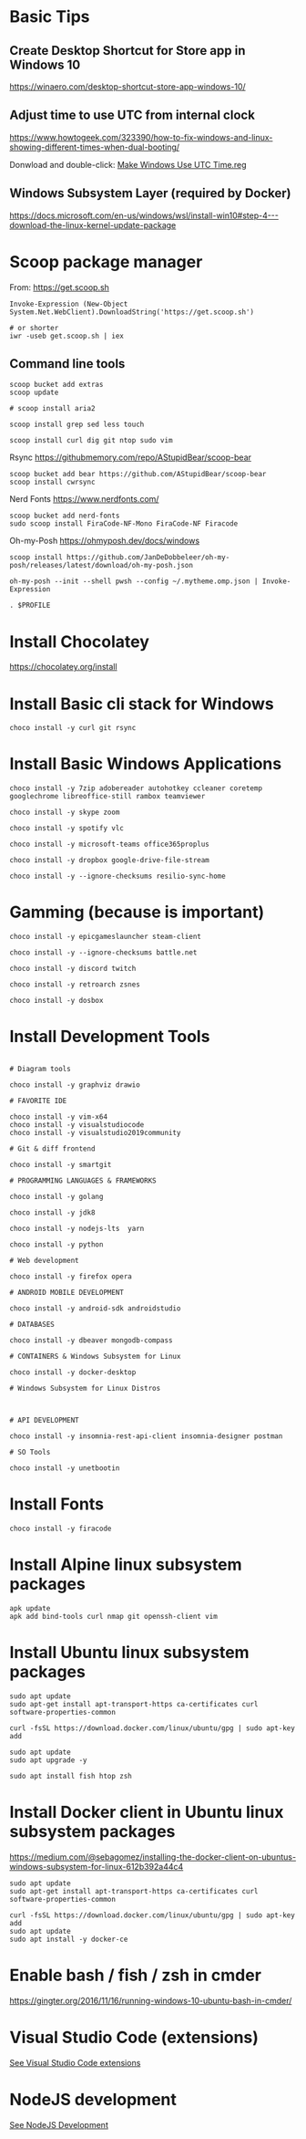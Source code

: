 # Basic Tips

## Create Desktop Shortcut for Store app in Windows 10

https://winaero.com/desktop-shortcut-store-app-windows-10/ 

## Adjust time to use UTC from internal clock

https://www.howtogeek.com/323390/how-to-fix-windows-and-linux-showing-different-times-when-dual-booting/

Donwload and double-click: [Make Windows Use UTC Time.reg](Make%20Windows%20Use%20UTC%20Time.reg)

## Windows Subsystem Layer (required by Docker)

https://docs.microsoft.com/en-us/windows/wsl/install-win10#step-4---download-the-linux-kernel-update-package

# Scoop package manager

From: https://get.scoop.sh

```
Invoke-Expression (New-Object System.Net.WebClient).DownloadString('https://get.scoop.sh')

# or shorter
iwr -useb get.scoop.sh | iex
``` 

## Command line tools

```
scoop bucket add extras
scoop update

# scoop install aria2

scoop install grep sed less touch

scoop install curl dig git ntop sudo vim
```

Rsync
https://githubmemory.com/repo/AStupidBear/scoop-bear
```
scoop bucket add bear https://github.com/AStupidBear/scoop-bear
scoop install cwrsync
```

Nerd Fonts
https://www.nerdfonts.com/
```
scoop bucket add nerd-fonts
sudo scoop install FiraCode-NF-Mono FiraCode-NF Firacode
```


Oh-my-Posh
https://ohmyposh.dev/docs/windows

```
scoop install https://github.com/JanDeDobbeleer/oh-my-posh/releases/latest/download/oh-my-posh.json

oh-my-posh --init --shell pwsh --config ~/.mytheme.omp.json | Invoke-Expression

. $PROFILE
```

# Install Chocolatey

https://chocolatey.org/install

# Install Basic cli stack for Windows 

```
choco install -y curl git rsync 
```

# Install Basic Windows Applications

```
choco install -y 7zip adobereader autohotkey ccleaner coretemp googlechrome libreoffice-still rambox teamviewer

choco install -y skype zoom

choco install -y spotify vlc

choco install -y microsoft-teams office365proplus

choco install -y dropbox google-drive-file-stream

choco install -y --ignore-checksums resilio-sync-home

```
# Gamming (because is important)


```
choco install -y epicgameslauncher steam-client

choco install -y --ignore-checksums battle.net

choco install -y discord twitch

choco install -y retroarch zsnes

choco install -y dosbox

```

# Install Development Tools

```

# Diagram tools

choco install -y graphviz drawio

# FAVORITE IDE

choco install -y vim-x64
choco install -y visualstudiocode 
choco install -y visualstudio2019community

# Git & diff frontend

choco install -y smartgit

# PROGRAMMING LANGUAGES & FRAMEWORKS

choco install -y golang

choco install -y jdk8

choco install -y nodejs-lts  yarn

choco install -y python

# Web development

choco install -y firefox opera

# ANDROID MOBILE DEVELOPMENT

choco install -y android-sdk androidstudio 

# DATABASES

choco install -y dbeaver mongodb-compass 

# CONTAINERS & Windows Subsystem for Linux

choco install -y docker-desktop

# Windows Subsystem for Linux Distros



# API DEVELOPMENT

choco install -y insomnia-rest-api-client insomnia-designer postman

# SO Tools

choco install -y unetbootin

```

# Install Fonts

```
choco install -y firacode
```

# Install Alpine linux subsystem packages 

```
apk update
apk add bind-tools curl nmap git openssh-client vim
```


# Install Ubuntu linux subsystem packages 

```
sudo apt update
sudo apt-get install apt-transport-https ca-certificates curl software-properties-common

curl -fsSL https://download.docker.com/linux/ubuntu/gpg | sudo apt-key add 

sudo apt update
sudo apt upgrade -y
 
sudo apt install fish htop zsh
```

# Install Docker client in Ubuntu linux subsystem packages 

https://medium.com/@sebagomez/installing-the-docker-client-on-ubuntus-windows-subsystem-for-linux-612b392a44c4

```
sudo apt update
sudo apt-get install apt-transport-https ca-certificates curl software-properties-common

curl -fsSL https://download.docker.com/linux/ubuntu/gpg | sudo apt-key add 
sudo apt update
sudo apt install -y docker-ce
```

# Enable bash / fish / zsh in cmder

https://gingter.org/2016/11/16/running-windows-10-ubuntu-bash-in-cmder/

# Visual Studio Code (extensions)

[See Visual Studio Code extensions](README-VisualStudioCode.md)

# NodeJS development

[See NodeJS Development](README-NodeJS.md)

